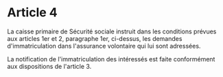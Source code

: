 # Article 4

La caisse primaire de Sécurité sociale instruit dans les conditions prévues aux articles 1er et 2, paragraphe 1er, ci-dessus, les demandes d'immatriculation dans l'assurance volontaire qui lui sont adressées.

La notification de l'immatriculation des intéressés est faite conformément aux dispositions de l'article 3.
